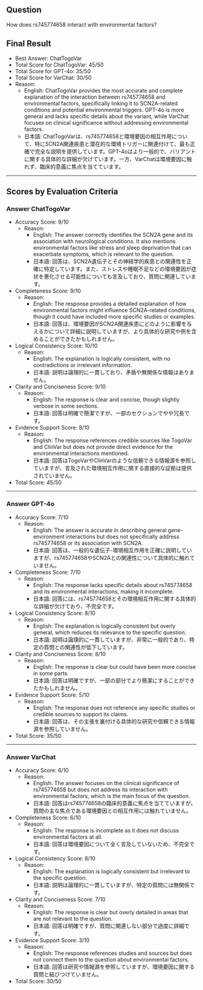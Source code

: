 ## Question

How does rs745774658 interact with environmental factors?

## Final Result

- Best Answer: ChatTogoVar
- Total Score for ChatTogoVar: 45/50
- Total Score for GPT-4o: 35/50
- Total Score for VarChat: 30/50
- Reason:
  - English: ChatTogoVar provides the most accurate and complete explanation of the interaction between rs745774658 and environmental factors, specifically linking it to SCN2A-related conditions and potential environmental triggers. GPT-4o is more general and lacks specific details about the variant, while VarChat focuses on clinical significance without addressing environmental factors.
  - 日本語: ChatTogoVarは、rs745774658と環境要因の相互作用について、特にSCN2A関連疾患と潜在的な環境トリガーに関連付けて、最も正確で完全な説明を提供しています。GPT-4oはより一般的で、バリアントに関する具体的な詳細が欠けています。一方、VarChatは環境要因に触れず、臨床的意義に焦点を当てています。

---

## Scores by Evaluation Criteria

### Answer ChatTogoVar
- Accuracy Score: 9/10
  - Reason: 
    - English: The answer correctly identifies the SCN2A gene and its association with neurological conditions. It also mentions environmental factors like stress and sleep deprivation that can exacerbate symptoms, which is relevant to the question.
    - 日本語: 回答は、SCN2A遺伝子とその神経学的疾患との関連性を正確に特定しています。また、ストレスや睡眠不足などの環境要因が症状を悪化させる可能性についても言及しており、質問に関連しています。
- Completeness Score: 9/10
  - Reason: 
    - English: The response provides a detailed explanation of how environmental factors might influence SCN2A-related conditions, though it could have included more specific studies or examples.
    - 日本語: 回答は、環境要因がSCN2A関連疾患にどのように影響を与えるかについて詳細に説明していますが、より具体的な研究や例を含めることができたかもしれません。
- Logical Consistency Score: 10/10
  - Reason: 
    - English: The explanation is logically consistent, with no contradictions or irrelevant information.
    - 日本語: 説明は論理的に一貫しており、矛盾や無関係な情報はありません。
- Clarity and Conciseness Score: 9/10
  - Reason: 
    - English: The response is clear and concise, though slightly verbose in some sections.
    - 日本語: 回答は明確で簡潔ですが、一部のセクションでやや冗長です。
- Evidence Support Score: 8/10
  - Reason: 
    - English: The response references credible sources like TogoVar and ClinVar but does not provide direct evidence for the environmental interactions mentioned.
    - 日本語: 回答はTogoVarやClinVarのような信頼できる情報源を参照していますが、言及された環境相互作用に関する直接的な証拠は提供されていません。
- Total Score: 45/50

---

### Answer GPT-4o
- Accuracy Score: 7/10
  - Reason: 
    - English: The answer is accurate in describing general gene-environment interactions but does not specifically address rs745774658 or its association with SCN2A.
    - 日本語: 回答は、一般的な遺伝子-環境相互作用を正確に説明していますが、rs745774658やSCN2Aとの関連性について具体的に触れていません。
- Completeness Score: 7/10
  - Reason: 
    - English: The response lacks specific details about rs745774658 and its environmental interactions, making it incomplete.
    - 日本語: 回答には、rs745774658とその環境相互作用に関する具体的な詳細が欠けており、不完全です。
- Logical Consistency Score: 8/10
  - Reason: 
    - English: The explanation is logically consistent but overly general, which reduces its relevance to the specific question.
    - 日本語: 説明は論理的に一貫していますが、非常に一般的であり、特定の質問との関連性が低下しています。
- Clarity and Conciseness Score: 8/10
  - Reason: 
    - English: The response is clear but could have been more concise in some parts.
    - 日本語: 回答は明確ですが、一部の部分でより簡潔にすることができたかもしれません。
- Evidence Support Score: 5/10
  - Reason: 
    - English: The response does not reference any specific studies or credible sources to support its claims.
    - 日本語: 回答は、その主張を裏付ける具体的な研究や信頼できる情報源を参照していません。
- Total Score: 35/50

---

### Answer VarChat
- Accuracy Score: 6/10
  - Reason: 
    - English: The answer focuses on the clinical significance of rs745774658 but does not address its interaction with environmental factors, which is the main focus of the question.
    - 日本語: 回答はrs745774658の臨床的意義に焦点を当てていますが、質問の主な焦点である環境要因との相互作用には触れていません。
- Completeness Score: 6/10
  - Reason: 
    - English: The response is incomplete as it does not discuss environmental factors at all.
    - 日本語: 回答は環境要因について全く言及していないため、不完全です。
- Logical Consistency Score: 8/10
  - Reason: 
    - English: The explanation is logically consistent but irrelevant to the specific question.
    - 日本語: 説明は論理的に一貫していますが、特定の質問には無関係です。
- Clarity and Conciseness Score: 7/10
  - Reason: 
    - English: The response is clear but overly detailed in areas that are not relevant to the question.
    - 日本語: 回答は明確ですが、質問に関連しない部分で過度に詳細です。
- Evidence Support Score: 3/10
  - Reason: 
    - English: The response references studies and sources but does not connect them to the question about environmental factors.
    - 日本語: 回答は研究や情報源を参照していますが、環境要因に関する質問と結びつけていません。
- Total Score: 30/50